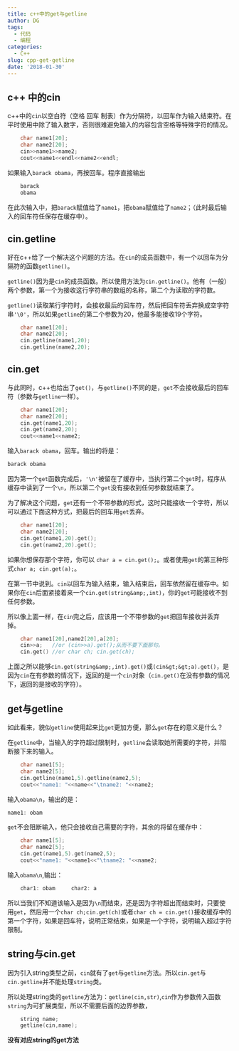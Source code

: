 ```yaml
---
title: c++中的get与getline
author: DG
tags:
  - 代码
  - 编程
categories:
  - C++
slug: cpp-get-getline
date: '2018-01-30'
---
```


## c++ 中的cin

c++中的`cin`以空白符（空格 回车 制表）作为分隔符，以回车作为输入结束符。在平时使用中除了输入数字，否则很难避免输入的内容包含空格等特殊字符的情况。
```cpp
    char name1[20];
    char name2[20];
    cin>>name1>>name2;
    cout<<name1<<endl<<name2<<endl;
```

如果输入`barack obama`，再按回车。程序直接输出
```bash
    barack
    obama
```

在此次输入中，把`barack`赋值给了`name1`，把`obama`赋值给了`name2`；（此时最后输入的回车符任保存在缓存中）。

## cin.getline

好在c++给了一个解决这个问题的方法。在`cin`的成员函数中，有一个以回车为分隔符的函数`getline()`。

`getline()`因为是`cin`的成员函数。所以使用方法为`cin.getline()`。他有（一般）两个参数，第一个为接收这行字符串的数组的名称，第二个为读取的字符数。

`getline()`读取某行字符时，会接收最后的回车符，然后把回车符丢弃换成空字符串`'\0'`，所以如果`getline`的第二个参数为20，他最多能接收19个字符。
```cpp
    char name1[20];
    char name2[20];
    cin.getline(name1,20);
    cin.getline(name2,20);
```

## cin.get

与此同时，c++也给出了`get()`，与`getline()`不同的是，`get`不会接收最后的回车符（参数与`getline`一样）。

```cpp
    char name1[20];
    char name2[20];
    cin.get(name1,20);
    cin.get(name2,20);
    cout<<name1<<name2;
```

输入`barack obama`，回车。输出的将是：

```cpp
barack obama
```

因为第一个`get`函数完成后，`'\n'`被留在了缓存中，当执行第二个`get`时，程序从缓存中读到了一个`\n`，所以第二个`get`没有接收到任何参数就结束了。

为了解决这个问题，`get`还有一个不带参数的形式，这时只能接收一个字符，所以可以通过下面这种方式，把最后的回车用`get`丢弃。
```cpp
    char name1[20];
    char name2[20];
    cin.get(name1,20).get();
    cin.get(name2,20).get();
```
如果你想保存那个字符，你可以 `char a = cin.get();`。或者使用`get`的第三种形式`char a; cin.get(a);`。

在第一节中说到。`cin`以回车为输入结束，输入结束后，回车依然留在缓存中。如果你在`cin`后面紧接着来一个`cin.get(string&amp;,int)`，你的`get`可能接收不到任何参数。

所以像上面一样，在`cin`完之后，应该用一个不带参数的`get`把回车接收并丢弃掉。

```cpp
    char name1[20],name2[20],a[20];
    cin>>a;   //or (cin>>a).get();从而不要下面那句。
    cin.get() //or char ch; cin.get(ch);
```

上面之所以能够`cin.get(string&amp;,int).get()`或`(cin&gt;&gt;a).get()`，是因为`cin`在有参数的情况下，返回的是一个`cin`对象（`cin.get()`在没有参数的情况下，返回的是接收的字符）。

## get与getline

如此看来，貌似`getline`使用起来比`get`更加方便，那么`get`存在的意义是什么？

在`getline`中，当输入的字符超过限制时，`getline`会读取她所需要的字符，并阻断接下来的输入。

```cpp
    char name1[5];
    char name2[5];
    cin.getline(name1,5).getline(name2,5);
    cout<<"name1: "<<name<<"\tname2: "<<name2;
```

输入`obama\n`，输出的是：

```cpp
name1: obam
```

`get`不会阻断输入，他只会接收自己需要的字符，其余的将留在缓存中：

```cpp
    char name1[5];
    char name2[5];
    cin.get(name1,5).get(name2,5);
    cout<<"name1: "<<name1<<"\tname2: "<<name2;
```

输入`obama\n`,输出：

```cpp
    char1: obam     char2: a
```

所以当我们不知道该输入是因为`\n`而结束，还是因为字符超出而结束时，只要使用`get`，然后用一个`char ch;cin.get(ch)`或者`char ch = cin.get()`接收缓存中的第一个字符，如果是回车符，说明正常结束，如果是一个字符，说明输入超过字符限制。


## string与cin.get

因为引入string类型之前，`cin`就有了`get`与`getline`方法。所以`cin.get`与`cin.getline`并不能处理`string`类。

所以处理string类的`getline`方法为：`getline(cin,str)`,`cin`作为参数传入函数`string`为可扩展类型，所以不需要后面的边界参数，
```cpp
    string name;
    getline(cin,name);
```
**没有对应string的get方法**